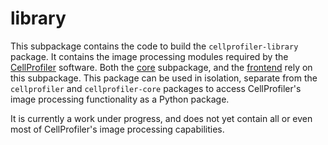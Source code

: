 # library

This subpackage contains the code to build the `cellprofiler-library` package. It contains the image processing modules required by the [CellProfiler](cellprofiler.org) software. Both the [core](../core/) subpackage, and the [frontend](../../frontend/) rely on this subpackage. This package can be used in isolation, separate from the `cellprofiler` and `cellprofiler-core` packages to access CellProfiler's image processing functionality as a Python package.

It is currently a work under progress, and does not yet contain all or even most of CellProfiler's image processing capabilities.
